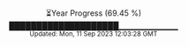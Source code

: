 <p align="center">
⏳Year Progress (69.45 %) <br>
████████████████████▁▁▁▁▁▁▁▁▁▁ <br>
<sub>Updated: Mon, 11 Sep 2023 12:03:28 GMT</sub>
</p>

